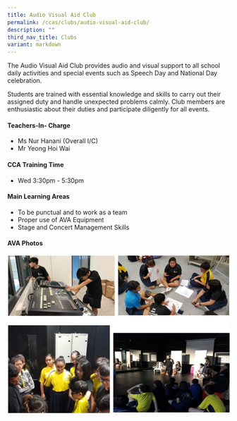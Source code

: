 ```yaml
---
title: Audio Visual Aid Club
permalink: /ccas/clubs/audio-visual-aid-club/
description: ""
third_nav_title: Clubs
variant: markdown
---
```

<p>The Audio Visual Aid Club provides audio and visual support to all school daily activities and special events such as Speech Day and National Day celebration.&nbsp;</p>
<p>Students are trained with essential knowledge and skills to carry out their assigned duty and handle unexpected problems calmly. Club members are enthusiastic about their duties and participate diligently for all events.</p>
<h4>Teachers-In- Charge</h4>
<ul>
<li>Ms Nur Hanani (Overall I/C)</li>

<li>Mr Yeong Hoi Wai</li>
</ul>
<h4>CCA Training Time</h4>
<ul>
<li>Wed 3:30pm - 5:30pm</li>

</ul>
<h4>Main Learning Areas</h4>
<ul>
<li>To be punctual and to work as a team&nbsp;</li>
<li>Proper use of AVA Equipment</li>
<li>Stage and Concert Management Skills</li>
</ul>
<h4>AVA Photos</h4>
<img src="/images/audio.png">